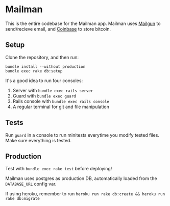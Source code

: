 # Mailman

This is the entire codebase for the Mailman app. Mailman uses [Mailgun](http://mailgun.com) to send/recieve email, and [Coinbase](http://coinbase.com) to store bitcoin.

## Setup

Clone the repository, and then run:  

```
bundle install --without production
bundle exec rake db:setup
```

It's a good idea to run four consoles:

1. Server with `bundle exec rails server`
2. Guard with `bundle exec guard`
3. Rails console with `bundle exec rails console`
4. A regular terminal for git and file manipulation

## Tests

Run `guard` in a console to run minitests everytime you modify tested files. Make sure everything is tested.

## Production

Test with `bundle exec rake test` before deploying!

Mailman uses postgres as production DB, automatically loaded from the `DATABASE_URL` config var.

If using heroku, remember to run `heroku run rake db:create && heroku run rake db:migrate`
